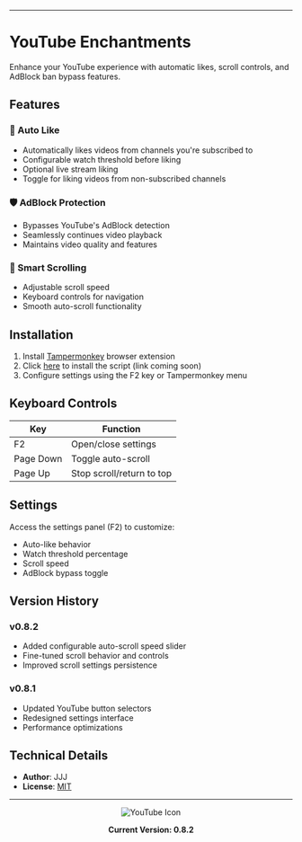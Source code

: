 
---
# YouTube Enchantments

Enhance your YouTube experience with automatic likes, scroll controls, and AdBlock ban bypass features.

## Features

### 🎯 Auto Like
- Automatically likes videos from channels you're subscribed to
- Configurable watch threshold before liking
- Optional live stream liking
- Toggle for liking videos from non-subscribed channels

### 🛡️ AdBlock Protection
- Bypasses YouTube's AdBlock detection
- Seamlessly continues video playback
- Maintains video quality and features

### 📜 Smart Scrolling
- Adjustable scroll speed
- Keyboard controls for navigation
- Smooth auto-scroll functionality

## Installation

1. Install [Tampermonkey](https://www.tampermonkey.net/) browser extension
2. Click [here](#) to install the script (link coming soon)
3. Configure settings using the F2 key or Tampermonkey menu

## Keyboard Controls

| Key | Function |
|-----|----------|
| F2 | Open/close settings |
| Page Down | Toggle auto-scroll |
| Page Up | Stop scroll/return to top |

## Settings

Access the settings panel (F2) to customize:
- Auto-like behavior
- Watch threshold percentage
- Scroll speed
- AdBlock bypass toggle

## Version History

### v0.8.2
- Added configurable auto-scroll speed slider
- Fine-tuned scroll behavior and controls
- Improved scroll settings persistence

### v0.8.1
- Updated YouTube button selectors
- Redesigned settings interface
- Performance optimizations

## Technical Details

- **Author**: JJJ
- **License**: [MIT](https://choosealicense.com/licenses/mit/)

---

<div align="center">
<img src="https://www.google.com/s2/favicons?sz=64&domain=youtube.com" alt="YouTube Icon">

**Current Version: 0.8.2**
</div>